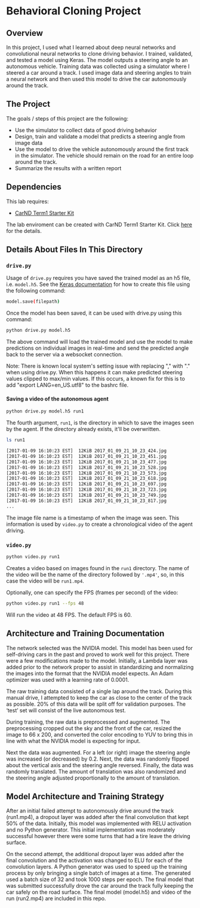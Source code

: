 # Behavioral Cloning Project

Overview
---

In this project, I used what I learned about deep neural networks and convolutional neural networks to clone driving behavior. I trained, validated, and tested a model using Keras. The model outputs a steering angle to an autonomous vehicle. Training data was collected using a simulator where I steered a car around a track. I used image data and steering angles to train a neural network and then used this model to drive the car autonomously around the track.

The Project
---
The goals / steps of this project are the following:
* Use the simulator to collect data of good driving behavior 
* Design, train and validate a model that predicts a steering angle from image data
* Use the model to drive the vehicle autonomously around the first track in the simulator. The vehicle should remain on the road for an entire loop around the track.
* Summarize the results with a written report

## Dependencies
This lab requires:

* [CarND Term1 Starter Kit](https://github.com/udacity/CarND-Term1-Starter-Kit)

The lab enviroment can be created with CarND Term1 Starter Kit. Click [here](https://github.com/udacity/CarND-Term1-Starter-Kit/blob/master/README.md) for the details.

## Details About Files In This Directory

### `drive.py`

Usage of `drive.py` requires you have saved the trained model as an h5 file, i.e. `model.h5`. See the [Keras documentation](https://keras.io/getting-started/faq/#how-can-i-save-a-keras-model) for how to create this file using the following command:
```sh
model.save(filepath)
```

Once the model has been saved, it can be used with drive.py using this command:

```sh
python drive.py model.h5
```

The above command will load the trained model and use the model to make predictions on individual images in real-time and send the predicted angle back to the server via a websocket connection.

Note: There is known local system's setting issue with replacing "," with "." when using drive.py. When this happens it can make predicted steering values clipped to max/min values. If this occurs, a known fix for this is to add "export LANG=en_US.utf8" to the bashrc file.

#### Saving a video of the autonomous agent

```sh
python drive.py model.h5 run1
```

The fourth argument, `run1`, is the directory in which to save the images seen by the agent. If the directory already exists, it'll be overwritten.

```sh
ls run1

[2017-01-09 16:10:23 EST]  12KiB 2017_01_09_21_10_23_424.jpg
[2017-01-09 16:10:23 EST]  12KiB 2017_01_09_21_10_23_451.jpg
[2017-01-09 16:10:23 EST]  12KiB 2017_01_09_21_10_23_477.jpg
[2017-01-09 16:10:23 EST]  12KiB 2017_01_09_21_10_23_528.jpg
[2017-01-09 16:10:23 EST]  12KiB 2017_01_09_21_10_23_573.jpg
[2017-01-09 16:10:23 EST]  12KiB 2017_01_09_21_10_23_618.jpg
[2017-01-09 16:10:23 EST]  12KiB 2017_01_09_21_10_23_697.jpg
[2017-01-09 16:10:23 EST]  12KiB 2017_01_09_21_10_23_723.jpg
[2017-01-09 16:10:23 EST]  12KiB 2017_01_09_21_10_23_749.jpg
[2017-01-09 16:10:23 EST]  12KiB 2017_01_09_21_10_23_817.jpg
...
```

The image file name is a timestamp of when the image was seen. This information is used by `video.py` to create a chronological video of the agent driving.

### `video.py`

```sh
python video.py run1
```

Creates a video based on images found in the `run1` directory. The name of the video will be the name of the directory followed by `'.mp4'`, so, in this case the video will be `run1.mp4`.

Optionally, one can specify the FPS (frames per second) of the video:

```sh
python video.py run1 --fps 48
```

Will run the video at 48 FPS. The default FPS is 60.

## Architecture and Training Documentation

The network selected was the NVIDIA model. This model has been used for self-driving cars in the past and proved to work well for this project. There were a few modifications made to the model. Initially, a Lambda layer was added prior to the network proper to assist in standardizing and normalizing the images into the format that the NVIDIA model expects. An Adam optimizer was used with a learning rate of 0.0001.

The raw training data consisted of a single lap around the track. During this manual drive, I attempted to keep the car as close to the center of the track as possible. 20% of this data will be split off for validation purposes. The ‘test’ set will consist of the live autonomous test.

During training, the raw data is preprocessed and augmented. The preprocessing cropped out the sky and the front of the car, resized the image to 66 x 200, and converted the color encoding to YUV to bring this in line with what the NVIDIA model is expecting for input.

Next the data was augmented. For a left (or right) image the steering angle was increased (or decreased) by 0.2. Next, the data was randomly flipped about the vertical axis and the steering angle reversed. Finally, the data was randomly translated. The amount of translation was also randomized and the steering angle adjusted proportionally to the amount of translation.

## Model Architecture and Training Strategy

After an initial failed attempt to autonomously drive around the track (run1.mp4), a dropout layer was added after the final convolution that kept 50% of the data. Initially, this model was implemented with RELU activation and no Python generator. This initial implementation was moderately successful however there were some turns that had a tire leave the driving surface.

On the second attempt, the additional dropout layer was added after the final convolution and the activation was changed to ELU for each of the convolution layers. A Python generator was used to speed up the training process by only bringing a single batch of images at a time. The generated used a batch size of 32 and took 1000 steps per epoch. The final model that was submitted successfully drove the car around the track fully keeping the car safely on the road surface. The final model (model.h5) and video of the run (run2.mp4) are included in this repo.
